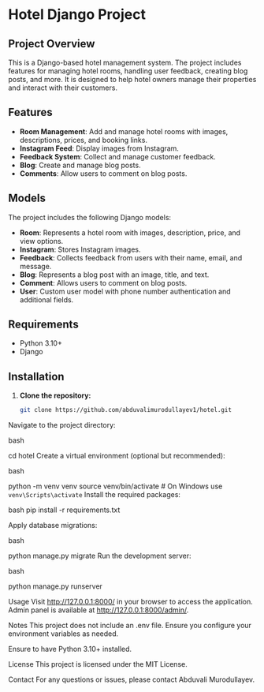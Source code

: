 # Hotel Django Project

## Project Overview

This is a Django-based hotel management system. The project includes features for managing hotel rooms, handling user feedback, creating blog posts, and more. It is designed to help hotel owners manage their properties and interact with their customers.

## Features

- **Room Management**: Add and manage hotel rooms with images, descriptions, prices, and booking links.
- **Instagram Feed**: Display images from Instagram.
- **Feedback System**: Collect and manage customer feedback.
- **Blog**: Create and manage blog posts.
- **Comments**: Allow users to comment on blog posts.

## Models

The project includes the following Django models:

- **Room**: Represents a hotel room with images, description, price, and view options.
- **Instagram**: Stores Instagram images.
- **Feedback**: Collects feedback from users with their name, email, and message.
- **Blog**: Represents a blog post with an image, title, and text.
- **Comment**: Allows users to comment on blog posts.
- **User**: Custom user model with phone number authentication and additional fields.

## Requirements

- Python 3.10+
- Django

## Installation

1. **Clone the repository:**

   ```bash
   git clone https://github.com/abduvalimurodullayev1/hotel.git
Navigate to the project directory:

bash

cd hotel
Create a virtual environment (optional but recommended):

bash

python -m venv venv
source venv/bin/activate  # On Windows use `venv\Scripts\activate`
Install the required packages:

bash
pip install -r requirements.txt

Apply database migrations:

bash

python manage.py migrate
Run the development server:

bash

python manage.py runserver

Usage
Visit http://127.0.0.1:8000/ in your browser to access the application.
Admin panel is available at http://127.0.0.1:8000/admin/.


Notes
This project does not include an .env file. Ensure you configure your environment variables as needed.


Ensure to have Python 3.10+ installed.


License
This project is licensed under the MIT License.

Contact
For any questions or issues, please contact Abduvali Murodullayev.
